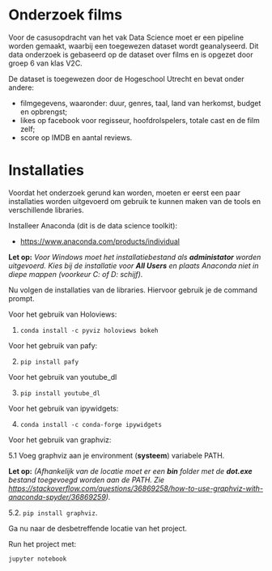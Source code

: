 # Onderzoek films
Voor de casusopdracht van het vak Data Science moet er een pipeline worden gemaakt, waarbij een toegewezen dataset wordt geanalyseerd. Dit data onderzoek is gebaseerd op de dataset over films en is opgezet door groep 6 van klas V2C. 

De dataset is toegewezen door de Hogeschool Utrecht en bevat onder andere:
* filmgegevens, waaronder: duur, genres, taal, land van herkomst, budget en opbrengst;
* likes op facebook voor regisseur, hoofdrolspelers, totale cast en de film zelf;
* score op IMDB en aantal reviews.

# Installaties
Voordat het onderzoek gerund kan worden, moeten er eerst een paar installaties worden uitgevoerd om gebruik te kunnen maken van de tools en verschillende libraries.

Installeer Anaconda (dit is de data science toolkit):
* https://www.anaconda.com/products/individual

**Let op:** *Voor Windows moet het installatiebestand als **administator** worden uitgevoerd. Kies bij de installatie voor **All Users** en plaats Anaconda niet in diepe mappen (voorkeur C: of D: schijf).*

Nu volgen de installaties van de libraries. Hiervoor gebruik je de command prompt.

Voor het gebruik van Holoviews:

1. `conda install -c pyviz holoviews bokeh`

Voor het gebruik van pafy:

2. `pip install pafy`

Voor het gebruik van youtube_dl

3. `pip install youtube_dl`

Voor het gebruik van ipywidgets:

4. `conda install -c conda-forge ipywidgets`

Voor het gebruik van graphviz:

5.1 Voeg graphviz aan je environment (**systeem**) variabele PATH. 

**Let op:** *(Afhankelijk van de locatie moet er een **bin** folder met de **dot.exe** bestand toegevoegd worden aan de PATH.
Zie https://stackoverflow.com/questions/36869258/how-to-use-graphviz-with-anaconda-spyder/36869259).*

5.2. `pip install graphviz`.

Ga nu naar de desbetreffende locatie van het project.

Run het project met:

`jupyter notebook`
